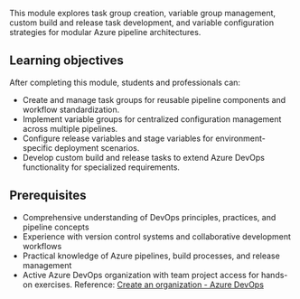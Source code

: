 This module explores task group creation, variable group management, custom build and release task development, and variable configuration strategies for modular Azure pipeline architectures.

## Learning objectives

After completing this module, students and professionals can:

- Create and manage task groups for reusable pipeline components and workflow standardization.
- Implement variable groups for centralized configuration management across multiple pipelines.
- Configure release variables and stage variables for environment-specific deployment scenarios.
- Develop custom build and release tasks to extend Azure DevOps functionality for specialized requirements.

## Prerequisites

- Comprehensive understanding of DevOps principles, practices, and pipeline concepts
- Experience with version control systems and collaborative development workflows
- Practical knowledge of Azure pipelines, build processes, and release management
- Active Azure DevOps organization with team project access for hands-on exercises. Reference: [Create an organization - Azure DevOps](/azure/devops/organizations/accounts/create-organization)
